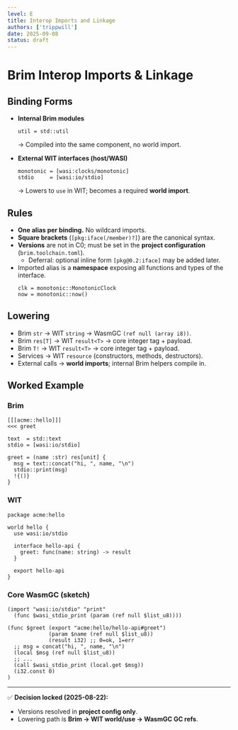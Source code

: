 ```yaml
---
level: E
title: Interop Imports and Linkage
authors: ['trippwill']
date: 2025-09-08
status: draft
---
```


# Brim Interop Imports & Linkage

## Binding Forms

- **Internal Brim modules**
  ```brim
  util = std::util
  ```
  → Compiled into the same component, no world import.

- **External WIT interfaces (host/WASI)**
  ```brim
  monotonic = [wasi:clocks/monotonic]
  stdio     = [wasi:io/stdio]
  ```
  → Lowers to `use` in WIT; becomes a required **world import**.

## Rules

- **One alias per binding.** No wildcard imports.
- **Square brackets** (`[pkg:iface(/member)?]`) are the canonical syntax.
- **Versions** are not in C0; must be set in the **project configuration** (`brim.toolchain.toml`).
  - Deferral: optional inline form `[pkg@0.2:iface]` may be added later.
- Imported alias is a **namespace** exposing all functions and types of the interface.
  ```brim
  clk = monotonic::MonotonicClock
  now = monotonic::now()
  ```

## Lowering

- Brim `str` → WIT `string` → WasmGC `(ref null (array i8))`.
- Brim `res[T]` → WIT `result<T>` → core integer tag + payload.
- Brim `T!` → WIT `result<T>` → core integer tag + payload.
- Services → WIT `resource` (constructors, methods, destructors).
- External calls → **world imports**; internal Brim helpers compile in.

## Worked Example

### Brim
```brim
[[[acme::hello]]]
<<< greet

text  = std::text
stdio = [wasi:io/stdio]

greet = (name :str) res[unit] {
  msg = text::concat("hi, ", name, "\n")
  stdio::print(msg)
  !{()}
}
```

### WIT
```wit
package acme:hello

world hello {
  use wasi:io/stdio

  interface hello-api {
    greet: func(name: string) -> result
  }

  export hello-api
}
```

### Core WasmGC (sketch)
```wasm
(import "wasi:io/stdio" "print"
  (func $wasi_stdio_print (param (ref null $list_u8))))

(func $greet (export "acme:hello/hello-api#greet")
             (param $name (ref null $list_u8))
             (result i32) ;; 0=ok, 1=err
  ;; msg = concat("hi, ", name, "\n")
  (local $msg (ref null $list_u8))
  ;; ...
  (call $wasi_stdio_print (local.get $msg))
  (i32.const 0)
)
```

---

✅ **Decision locked (2025-08-22):**
- Versions resolved in **project config only**.
- Lowering path is **Brim → WIT world/use → WasmGC GC refs**.
